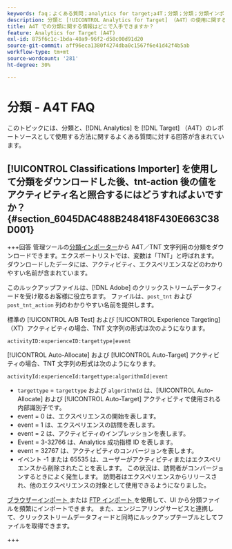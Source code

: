 ```yaml
---
keywords: faq；よくある質問；analytics for target;a4T；分類；分類；分類インポーター；tnt アクション後；イベントコード
description: 分類と [!UICONTROL Analytics for Target] （A4T）の使用に関する質問への回答を示します。
title: A4T での分類に関する情報はどこで入手できますか？
feature: Analytics for Target (A4T)
exl-id: 875f6c1c-1bda-40a9-96f2-d58c00d91d20
source-git-commit: aff96eca1380f4274dba0c1567f6e41d42f4b5ab
workflow-type: tm+mt
source-wordcount: '281'
ht-degree: 30%

---
```


# 分類 - A4T FAQ

このトピックには、分類と、[!DNL Analytics] を [!DNL Target] （A4T）のレポートソースとして使用する方法に関するよくある質問に対する回答が含まれています。

## [!UICONTROL Classifications Importer] を使用して分類をダウンロードした後、tnt-action 後の値をアクティビティ名と照合するにはどうすればよいですか？ {#section_6045DAC488B248418F430E663C38D001}

+++回答
管理ツールの[分類インポーター](https://experienceleague.adobe.com/docs/analytics/components/classifications/classifications-importer/c-working-with-saint.html)から A4T／TNT 文字列用の分類をダウンロードできます。エクスポートリストでは、変数は「TNT」と呼ばれます。 ダウンロードしたデータには、アクティビティ、エクスペリエンスなどのわかりやすい名前が含まれています。

このルックアップファイルは、[!DNL Adobe] のクリックストリームデータフィードを受け取るお客様に役立ちます。 ファイルは、`post_tnt` および `post_tnt_action` 列のわかりやすい名前を提供します。

標準の [!UICONTROL A/B Test] および [!UICONTROL Experience Targeting] （XT）アクティビティの場合、TNT 文字列の形式は次のようになります。

```
activityID:experienceID:targettype|event
```

[!UICONTROL Auto-Allocate] および [!UICONTROL Auto-Target] アクティビティの場合、TNT 文字列の形式は次のようになります。

```
activityId:experienceId:targettype:algorithmId|event
```

* `targettype` = `targettype` および `algorithmId` は、[!UICONTROL Auto-Allocate] および [!UICONTROL Auto-Target] アクティビティで使用される内部識別子です。
* event = 0 は、エクスペリエンスの開始を表します。
* event = 1 は、エクスペリエンスの訪問を表します。
* event = 2 は、アクティビティのインプレッションを表します。
* Event = 3-32766 は、Analytics 成功指標 ID を表します。
* event = 32767 は、アクティビティのコンバージョンを表します。
* イベント -1 または 65535 は、ユーザーがアクティビティまたはエクスペリエンスから削除されたことを表します。 この状況は、訪問者がコンバージョンするときによく発生します。 訪問者はエクスペリエンスからリリースされ、他のエクスペリエンスの対象として使用できるようになりました。

[ ブラウザーインポート ](https://experienceleague.adobe.com/docs/analytics/components/classifications/classifications-importer/browser-import.html?lang=en) または [FTP インポート ](https://experienceleague.adobe.com/docs/analytics/components/classifications/classifications-importer/import-file.html?lang=en) を使用して、UI から分類ファイルを頻繁にインポートできます。 また、エンジニアリングサービスと連携して、クリックストリームデータフィードと同時にルックアップテーブルとしてファイルを取得できます。

+++
